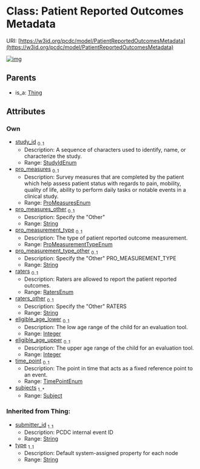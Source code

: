 
# Class: Patient Reported Outcomes Metadata




URI: [https://w3id.org/pcdc/model/PatientReportedOutcomesMetadata](https://w3id.org/pcdc/model/PatientReportedOutcomesMetadata)


[![img](https://yuml.me/diagram/nofunky;dir:TB/class/[Thing],[Subject],[Subject]<subjects%201..*-++[PatientReportedOutcomesMetadata&#124;study_id:StudyIdEnum%20%3F;pro_measures:ProMeasuresEnum%20%3F;pro_measures_other:string%20%3F;pro_measurement_type:ProMeasurementTypeEnum%20%3F;pro_measurement_type_other:string%20%3F;raters:RatersEnum%20%3F;raters_other:string%20%3F;eligible_age_lower:integer%20%3F;eligible_age_upper:integer%20%3F;time_point:TimePointEnum%20%3F;submitter_id(i):string;type(i):string],[Thing]^-[PatientReportedOutcomesMetadata])](https://yuml.me/diagram/nofunky;dir:TB/class/[Thing],[Subject],[Subject]<subjects%201..*-++[PatientReportedOutcomesMetadata&#124;study_id:StudyIdEnum%20%3F;pro_measures:ProMeasuresEnum%20%3F;pro_measures_other:string%20%3F;pro_measurement_type:ProMeasurementTypeEnum%20%3F;pro_measurement_type_other:string%20%3F;raters:RatersEnum%20%3F;raters_other:string%20%3F;eligible_age_lower:integer%20%3F;eligible_age_upper:integer%20%3F;time_point:TimePointEnum%20%3F;submitter_id(i):string;type(i):string],[Thing]^-[PatientReportedOutcomesMetadata])

## Parents

 *  is_a: [Thing](Thing.md)

## Attributes


### Own

 * [study_id](study_id.md)  <sub>0..1</sub>
     * Description: A sequence of characters used to identify, name, or characterize the study.
     * Range: [StudyIdEnum](StudyIdEnum.md)
 * [pro_measures](pro_measures.md)  <sub>0..1</sub>
     * Description: Survey measures that are completed by the patient which help assess patient status with regards to pain, mobility, quality of life, ability to perform daily tasks or notable events in a clinical study.
     * Range: [ProMeasuresEnum](ProMeasuresEnum.md)
 * [pro_measures_other](pro_measures_other.md)  <sub>0..1</sub>
     * Description: Specify the "Other"
     * Range: [String](types/String.md)
 * [pro_measurement_type](pro_measurement_type.md)  <sub>0..1</sub>
     * Description: The type of patient reported outcome measurement.
     * Range: [ProMeasurementTypeEnum](ProMeasurementTypeEnum.md)
 * [pro_measurement_type_other](pro_measurement_type_other.md)  <sub>0..1</sub>
     * Description: Specify the "Other" PRO_MEASUREMENT_TYPE
     * Range: [String](types/String.md)
 * [raters](raters.md)  <sub>0..1</sub>
     * Description: Raters are allowed to report the patient reported outcomes.
     * Range: [RatersEnum](RatersEnum.md)
 * [raters_other](raters_other.md)  <sub>0..1</sub>
     * Description: Specify the "Other" RATERS
     * Range: [String](types/String.md)
 * [eligible_age_lower](eligible_age_lower.md)  <sub>0..1</sub>
     * Description: The low age range of the child for an evaluation tool.
     * Range: [Integer](types/Integer.md)
 * [eligible_age_upper](eligible_age_upper.md)  <sub>0..1</sub>
     * Description: The upper age range of the child for an evaluation tool.
     * Range: [Integer](types/Integer.md)
 * [time_point](time_point.md)  <sub>0..1</sub>
     * Description: The point in time that acts as a fixed reference point to an event.
     * Range: [TimePointEnum](TimePointEnum.md)
 * [subjects](subjects.md)  <sub>1..\*</sub>
     * Range: [Subject](Subject.md)

### Inherited from Thing:

 * [submitter_id](submitter_id.md)  <sub>1..1</sub>
     * Description: PCDC internal event ID
     * Range: [String](types/String.md)
 * [type](type.md)  <sub>1..1</sub>
     * Description: Default system-assigned property for each node
     * Range: [String](types/String.md)
